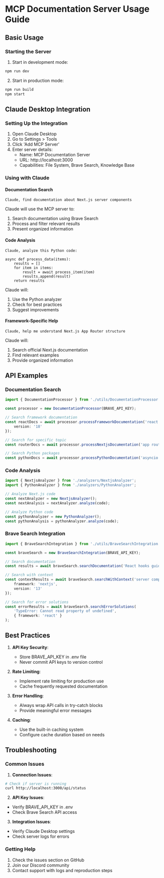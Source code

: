 # MCP Documentation Server Usage Guide

## Basic Usage

### Starting the Server

1. Start in development mode:
```bash
npm run dev
```

2. Start in production mode:
```bash
npm run build
npm start
```

## Claude Desktop Integration

### Setting Up the Integration

1. Open Claude Desktop
2. Go to Settings > Tools
3. Click 'Add MCP Server'
4. Enter server details:
   - Name: MCP Documentation Server
   - URL: http://localhost:3000
   - Capabilities: File System, Brave Search, Knowledge Base

### Using with Claude

#### Documentation Search
```
Claude, find documentation about Next.js server components
```

Claude will use the MCP server to:
1. Search documentation using Brave Search
2. Process and filter relevant results
3. Present organized information

#### Code Analysis
```
Claude, analyze this Python code:

async def process_data(items):
    results = []
    for item in items:
        result = await process_item(item)
        results.append(result)
    return results
```

Claude will:
1. Use the Python analyzer
2. Check for best practices
3. Suggest improvements

#### Framework-Specific Help
```
Claude, help me understand Next.js App Router structure
```

Claude will:
1. Search official Next.js documentation
2. Find relevant examples
3. Provide organized information

## API Examples

### Documentation Search

```typescript
import { DocumentationProcessor } from './utils/DocumentationProcessor';

const processor = new DocumentationProcessor(BRAVE_API_KEY);

// Search framework documentation
const reactDocs = await processor.processFrameworkDocumentation('react', {
    version: '18'
});

// Search for specific topic
const routerDocs = await processor.processNextjsDocumentation('app router');

// Search Python packages
const pythonDocs = await processor.processPythonDocumentation('asyncio');
```

### Code Analysis

```typescript
import { NextjsAnalyzer } from './analyzers/NextjsAnalyzer';
import { PythonAnalyzer } from './analyzers/PythonAnalyzer';

// Analyze Next.js code
const nextAnalyzer = new NextjsAnalyzer();
const nextAnalysis = nextAnalyzer.analyze(code);

// Analyze Python code
const pythonAnalyzer = new PythonAnalyzer();
const pythonAnalysis = pythonAnalyzer.analyze(code);
```

### Brave Search Integration

```typescript
import { BraveSearchIntegration } from './utils/BraveSearchIntegration';

const braveSearch = new BraveSearchIntegration(BRAVE_API_KEY);

// Search documentation
const results = await braveSearch.searchDocumentation('React hooks guide');

// Search with context
const contextResults = await braveSearch.searchWithContext('server components', {
    framework: 'nextjs',
    version: '13'
});

// Search for error solutions
const errorResults = await braveSearch.searchErrorSolutions(
    'TypeError: Cannot read property of undefined',
    { framework: 'react' }
);
```

## Best Practices

1. **API Key Security**:
   - Store BRAVE_API_KEY in .env file
   - Never commit API keys to version control

2. **Rate Limiting**:
   - Implement rate limiting for production use
   - Cache frequently requested documentation

3. **Error Handling**:
   - Always wrap API calls in try-catch blocks
   - Provide meaningful error messages

4. **Caching**:
   - Use the built-in caching system
   - Configure cache duration based on needs

## Troubleshooting

### Common Issues

1. **Connection Issues**:
```bash
# Check if server is running
curl http://localhost:3000/api/status
```

2. **API Key Issues**:
- Verify BRAVE_API_KEY in .env
- Check Brave Search API access

3. **Integration Issues**:
- Verify Claude Desktop settings
- Check server logs for errors

### Getting Help

1. Check the issues section on GitHub
2. Join our Discord community
3. Contact support with logs and reproduction steps